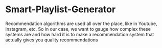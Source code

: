 # Smart-Playlist-Generator
Recommendation algorithms are used all over the place, like in Youtube, Instagram, etc. So in our case, we want to gauge how complex these systems are and how hard it is to make a recommendation system that actually gives you quality recommendations
